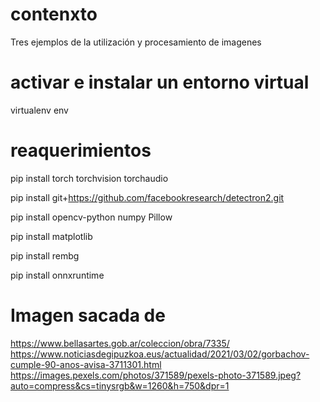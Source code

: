 # contenxto
Tres ejemplos de la utilización y procesamiento de imagenes

# activar e instalar un entorno virtual
virtualenv env

# reaquerimientos

pip install torch torchvision torchaudio

pip install git+https://github.com/facebookresearch/detectron2.git

pip install opencv-python numpy Pillow

pip install matplotlib

pip install rembg

pip install onnxruntime


# Imagen sacada de
https://www.bellasartes.gob.ar/coleccion/obra/7335/
https://www.noticiasdegipuzkoa.eus/actualidad/2021/03/02/gorbachov-cumple-90-anos-avisa-3711301.html
https://images.pexels.com/photos/371589/pexels-photo-371589.jpeg?auto=compress&cs=tinysrgb&w=1260&h=750&dpr=1
